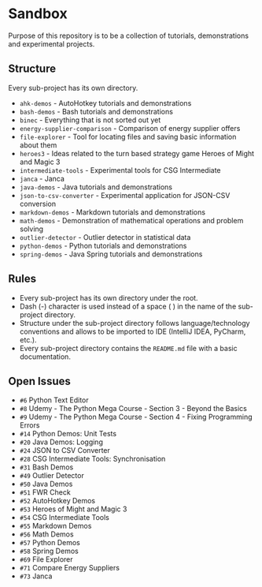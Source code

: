 # Sandbox

Purpose of this repository is to be a collection of tutorials, demonstrations
and experimental projects.

## Structure

Every sub-project has its own directory.

* `ahk-demos` - AutoHotkey tutorials and demonstrations
* `bash-demos` - Bash tutorials and demonstrations
* `binec` - Everything that is not sorted out yet
* `energy-supplier-comparison` - Comparison of energy supplier offers
* `file-explorer` - Tool for locating files and saving basic information about them
* `heroes3` - Ideas related to the turn based strategy game Heroes of Might and Magic 3
* `intermediate-tools` - Experimental tools for CSG Intermediate
* `janca` - Janca
* `java-demos` - Java tutorials and demonstrations
* `json-to-csv-converter` - Experimental application for JSON-CSV conversion
* `markdown-demos` - Markdown tutorials and demonstrations
* `math-demos` - Demonstration of mathematical operations and problem solving
* `outlier-detector` - Outlier detector in statistical data
* `python-demos` - Python tutorials and demonstrations
* `spring-demos` - Java Spring tutorials and demonstrations

## Rules

* Every sub-project has its own directory under the root.
* Dash (-) character is used instead of a space ( ) in the name of the sub-project directory.
* Structure under the sub-project directory follows language/technology conventions and allows to be imported to IDE (IntelliJ IDEA, PyCharm, etc.).
* Every sub-project directory contains the `README.md` file with a basic documentation.

## Open Issues

* `#6` Python Text Editor
* `#8` Udemy - The Python Mega Course - Section 3 - Beyond the Basics
* `#9` Udemy - The Python Mega Course - Section 4 - Fixing Programming Errors
* `#14` Python Demos: Unit Tests
* `#20` Java Demos: Logging
* `#24` JSON to CSV Converter
* `#28` CSG Intermediate Tools: Synchronisation
* `#31` Bash Demos
* `#49` Outlier Detector
* `#50` Java Demos
* `#51` FWR Check
* `#52` AutoHotkey Demos
* `#53` Heroes of Might and Magic 3
* `#54` CSG Intermediate Tools
* `#55` Markdown Demos
* `#56` Math Demos
* `#57` Python Demos
* `#58` Spring Demos
* `#69` File Explorer
* `#71` Compare Energy Suppliers
* `#73` Janca
